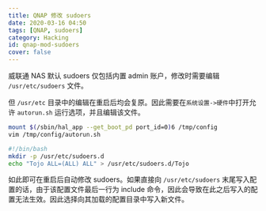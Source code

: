 ```yaml
---
title: QNAP 修改 sudoers
date: 2020-03-16 04:50
tags: [QNAP, sudoers]
category: Hacking
id: qnap-mod-sudoers
cover: false
---
```


威联通 NAS 默认 sudoers 仅包括内置 admin 账户，修改时需要编辑 `/usr/etc/sudoers` 文件。

但 `/usr/etc` 目录中的编辑在重启后均会复原。因此需要在`系统设置->硬件`中打开允许 `autorun.sh` 运行选项，并且编辑该文件。

```bash
mount $(/sbin/hal_app --get_boot_pd port_id=0)6 /tmp/config
vim /tmp/config/autorun.sh
```

```bash
#!/bin/bash
mkdir -p /usr/etc/sudoers.d
echo "Tojo ALL=(ALL) ALL" > /usr/etc/sudoers.d/Tojo
```

如此即可在重启后自动修改 sudoers。如果直接向 `/usr/etc/sudoers` 末尾写入配置的话，由于该配置文件最后一行为 include 命令，因此会导致在此之后写入的配置无法生效。因此选择向其加载的配置目录中写入新文件。
